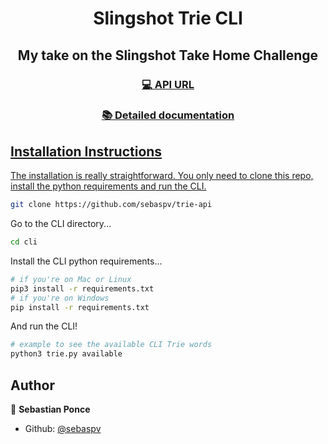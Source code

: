 <h1 align="center">Slingshot Trie CLI</h1>

<h2 align="center"> My take on the Slingshot Take Home Challenge</h2>

<h3 align="center"> <a href="http://trie-cli.deta.dev/trie">💻 API URL</h3>
<h3 align="center"> <a href="https://sebaspv.github.io/trie-api/#/">​📚 Detailed documentation</h3>

## Installation Instructions
The installation is really straightforward. You only need to clone this repo, install the python requirements and run the CLI.
```bash
git clone https://github.com/sebaspv/trie-api
```
Go to the CLI directory...
```bash
cd cli
```
Install the CLI python requirements...
```bash
# if you're on Mac or Linux
pip3 install -r requirements.txt
# if you're on Windows
pip install -r requirements.txt
```
And run the CLI!
```bash
# example to see the available CLI Trie words
python3 trie.py available
```
## Author

👤 **Sebastian Ponce**

* Github: [@sebaspv](https://github.com/sebaspv)
